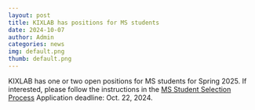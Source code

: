```yaml
---
layout: post
title: KIXLAB has positions for MS students
date: 2024-10-07
author: Admin
categories: news
img: default.png
thumb: default.png
---
```


KIXLAB has one or two open positions for MS students for Spring 2025. If interested, please follow the instructions in the <a href="https://juhokim.com/students.html#ms_process">MS Student Selection Process</a> Application deadline: Oct. 22, 2024.